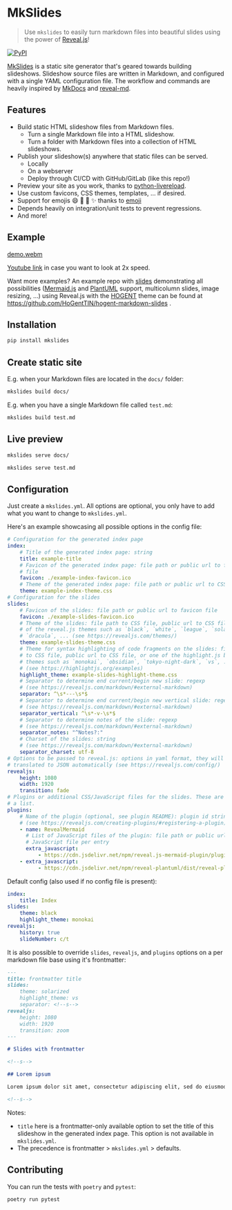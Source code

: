 # MkSlides

> Use `mkslides` to easily turn markdown files into beautiful slides using the power of [Reveal.js](https://revealjs.com/)!

[![PyPI](https://img.shields.io/pypi/v/mkslides)](https://pypi.org/project/mkslides/)

[MkSlides](https://pypi.org/project/mkslides/) is a static site generator that's geared towards building slideshows. Slideshow source files are written in Markdown, and configured with a single YAML configuration file. The workflow and commands are heavily inspired by [MkDocs](https://pypi.org/project/mkdocs/) and [reveal-md](https://github.com/webpro/reveal-md).

## Features

-   Build static HTML slideshow files from Markdown files.
    -   Turn a single Markdown file into a HTML slideshow.
    -   Turn a folder with Markdown files into a collection of HTML slideshows.
-   Publish your slideshow(s) anywhere that static files can be served.
    -   Locally
    -   On a webserver
    -   Deploy through CI/CD with GitHub/GitLab (like this repo!)
-   Preview your site as you work, thanks to [python-livereload](https://pypi.org/project/livereload/).
-   Use custom favicons, CSS themes, templates, ... if desired.
-   Support for emojis :smile: :tada: :rocket: :sparkles: thanks to [emoji](https://github.com/carpedm20/emoji/)
-   Depends heavily on integration/unit tests to prevent regressions.
-   And more!

## Example

[demo.webm](https://github.com/user-attachments/assets/b594170e-a103-4643-88db-b32437426e77)

[Youtube link](https://youtu.be/RdyRe3JZC7Q) in case you want to look at 2x speed.

Want more examples? An example repo with [slides](https://hogenttin.github.io/hogent-markdown-slides/) demonstrating all possibilities ([Mermaid.js](https://mermaid.js.org/) and [PlantUML](https://plantuml.com/) support, multicolumn slides, image resizing, ...) using Reveal.js with the [HOGENT](https://hogent.be/) theme can be found at https://github.com/HoGentTIN/hogent-markdown-slides .

## Installation

```bash
pip install mkslides
```

## Create static site

E.g. when your Markdown files are located in the `docs/` folder:

```bash
mkslides build docs/
```

E.g. when you have a single Markdown file called `test.md`:

```bash
mkslides build test.md
```

## Live preview

```bash
mkslides serve docs/
```

```bash
mkslides serve test.md
```

## Configuration

Just create a `mkslides.yml`. All options are optional, you only have to add what you want to change to `mkslides.yml`.

Here's an example showcasing all possible options in the config file:

```yml
# Configuration for the generated index page
index:
    # Title of the generated index page: string
    title: example-title
    # Favicon of the generated index page: file path or public url to favicon
    # file
    favicon: ./example-index-favicon.ico
    # Theme of the generated index page: file path or public url to CSS file
    theme: example-index-theme.css
# Configuration for the slides
slides:
    # Favicon of the slides: file path or public url to favicon file
    favicon: ./example-slides-favicon.ico
    # Theme of the slides: file path to CSS file, public url to CSS file, or one
    # of the reveal.js themes such as `black`, `white`, `league`, `solarized`,
    # `dracula`, ... (see https://revealjs.com/themes/)
    theme: example-slides-theme.css
    # Theme for syntax highlighting of code fragments on the slides: file path
    # to CSS file, public url to CSS file, or one of the highlight.js built-in
    # themes such as `monokai`, `obsidian`, `tokyo-night-dark`, `vs`, ...
    # (see https://highlightjs.org/examples)
    highlight_theme: example-slides-highlight-theme.css
    # Separator to determine end current/begin new slide: regexp
    # (see https://revealjs.com/markdown/#external-markdown)
    separator: ^\s*---\s*$
    # Separator to determine end current/begin new vertical slide: regexp
    # (see https://revealjs.com/markdown/#external-markdown)
    separator_vertical: ^\s*-v-\s*$
    # Separator to determine notes of the slide: regexp
    # (see https://revealjs.com/markdown/#external-markdown)
    separator_notes: "^Notes?:"
    # Charset of the slides: string
    # (see https://revealjs.com/markdown/#external-markdown)
    separator_charset: utf-8
# Options to be passed to reveal.js: options in yaml format, they will be
# translated to JSON automatically (see https://revealjs.com/config/)
revealjs:
    height: 1080
    width: 1920
    transition: fade
# Plugins or additional CSS/JavaScript files for the slides. These are given as
# a list.
plugins:
    # Name of the plugin (optional, see plugin README): plugin id string
    # (see https://revealjs.com/creating-plugins/#registering-a-plugin)
    - name: RevealMermaid
      # List of JavaScript files of the plugin: file path or public url to
      # JavaScript file per entry
      extra_javascript:
          - https://cdn.jsdelivr.net/npm/reveal.js-mermaid-plugin/plugin/mermaid/mermaid.min.js
    - extra_javascript:
          - https://cdn.jsdelivr.net/npm/reveal-plantuml/dist/reveal-plantuml.min.js
```

Default config (also used if no config file is present):

```yml
index:
    title: Index
slides:
    theme: black
    highlight_theme: monokai
revealjs:
    history: true
    slideNumber: c/t
```

It is also possible to override `slides`, `revealjs`, and `plugins` options on a per markdown file base using it's frontmatter:

```md
---
title: frontmatter title
slides:
    theme: solarized
    highlight_theme: vs
    separator: <!--s-->
revealjs:
    height: 1080
    width: 1920
    transition: zoom
---

# Slides with frontmatter

<!--s-->

## Lorem ipsum

Lorem ipsum dolor sit amet, consectetur adipiscing elit, sed do eiusmod tempor incididunt ut labore et dolore magna aliqua. Ut enim ad minim veniam, quis nostrud exercitation ullamco laboris nisi ut aliquip ex ea commodo consequat. Duis aute irure dolor in reprehenderit in voluptate velit esse cillum dolore eu fugiat nulla pariatur. Excepteur sint occaecat cupidatat non proident, sunt in culpa qui officia deserunt mollit anim id est laborum.

<!--s-->
```

Notes:

-   `title` here is a frontmatter-only available option to set the title of this slideshow in the generated index page. This option is not available in `mkslides.yml`.
-   The precedence is frontmatter > `mkslides.yml` > defaults.

## Contributing

You can run the tests with `poetry` and `pytest`:

```bash
poetry run pytest
```
